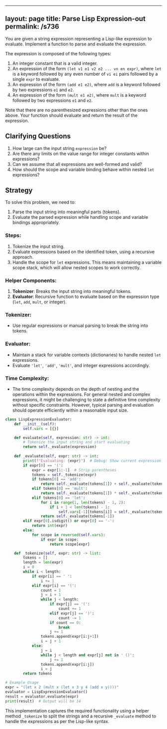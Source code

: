
---
layout: page
title:  Parse Lisp Expression-out
permalink: /s736
---

You are given a string expression representing a Lisp-like expression to evaluate. Implement a function to parse and evaluate the expression.

The expression is composed of the following types:

1. An integer constant that is a valid integer.
2. An expression of the form `(let v1 e1 v2 e2 ... vn en expr)`, where `let` is a keyword followed by any even number of `vi ei` pairs followed by a single `expr` to evaluate.
3. An expression of the form `(add e1 e2)`, where `add` is a keyword followed by two expressions `e1` and `e2`.
4. An expression of the form `(mult e1 e2)`, where `mult` is a keyword followed by two expressions `e1` and `e2`.

Note that there are no parenthesized expressions other than the ones above. Your function should evaluate and return the result of the expression.

## Clarifying Questions

1. How large can the input string `expression` be?
2. Are there any limits on the value range for integer constants within expressions?
3. Can we assume that all expressions are well-formed and valid?
4. How should the scope and variable binding behave within nested `let` expressions?

## Strategy

To solve this problem, we need to:

1. Parse the input string into meaningful parts (tokens).
2. Evaluate the parsed expression while handling scope and variable bindings appropriately.

### Steps:

1. Tokenize the input string.
2. Evaluate expressions based on the identified token, using a recursive approach.
3. Handle the scope for `let` expressions. This means maintaining a variable scope stack, which will allow nested scopes to work correctly.

### Helper Components:

1. **Tokenizer**: Breaks the input string into meaningful tokens.
2. **Evaluator**: Recursive function to evaluate based on the expression type (`let`, `add`, `mult`, or integer).

### Tokenizer:

- Use regular expressions or manual parsing to break the string into tokens.

### Evaluator:

- Maintain a stack for variable contexts (dictionaries) to handle nested `let` expressions.
- Evaluate `'let'`, `'add'`, `'mult'`, and integer expressions accordingly.

### Time Complexity:

- The time complexity depends on the depth of nesting and the operations within the expressions. For general nested and complex expressions, it might be challenging to state a definitive time complexity without specific constraints. However, typical parsing and evaluation should operate efficiently within a reasonable input size.

```python
class LispExpressionEvaluator:
    def __init__(self):
        self.vars = [{}]

    def evaluate(self, expression: str) -> int:
        # Tokenize the input string and start evaluating
        return self._evaluate(expression)
    
    def _evaluate(self, expr: str) -> int:
        print(f"Evaluating: {expr}")  # Debug: Show current expression
        if expr[0] == '(':
            expr = expr[1:-1]  # Strip parentheses
            tokens = self._tokenize(expr)
            if tokens[0] == 'add':
                return self._evaluate(tokens[1]) + self._evaluate(tokens[2])
            elif tokens[0] == 'mult':
                return self._evaluate(tokens[1]) * self._evaluate(tokens[2])
            elif tokens[0] == 'let':
                for i in range(1, len(tokens) - 1, 2):
                    if i + 1 < len(tokens) - 1:
                        self.vars[-1][tokens[i]] = self._evaluate(tokens[i + 1])
                return self._evaluate(tokens[-1])
        elif expr[0].isdigit() or expr[0] == '-':
            return int(expr)
        else:
            for scope in reversed(self.vars):
                if expr in scope:
                    return scope[expr]

    def _tokenize(self, expr: str) -> list:
        tokens = []
        length = len(expr)
        i = 0
        while i < length:
            if expr[i] == ' ':
                i += 1
            elif expr[i] == '(':
                count = 1
                j = i + 1
                while j < length:
                    if expr[j] == '(':
                        count += 1
                    elif expr[j] == ')':
                        count -= 1
                    if count == 0:
                        break
                    j += 1
                tokens.append(expr[i:j+1])
                i = j + 1
            else:
                j = i
                while j < length and expr[j] not in ' ()':
                    j += 1
                tokens.append(expr[i:j])
                i = j
        return tokens

# Example Usage
expr = "(let x 2 (mult x (let x 3 y 4 (add x y))))"
evaluator = LispExpressionEvaluator()
result = evaluator.evaluate(expr)
print(result)  # Output will be 14
```

This implementation captures the required functionality using a helper method `_tokenize` to split the strings and a recursive `_evaluate` method to handle the expressions as per the Lisp-like syntax.